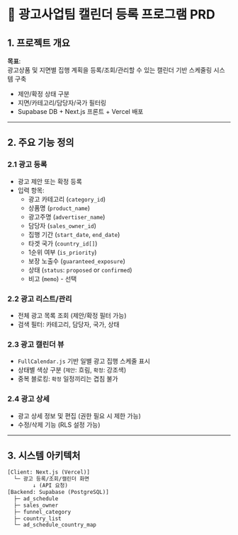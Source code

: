 # 📌 광고사업팀 캘린더 등록 프로그램 PRD

## 1. 프로젝트 개요

**목표**:  
광고상품 및 지면별 집행 계획을 등록/조회/관리할 수 있는 캘린더 기반 스케줄링 시스템 구축  
- 제안/확정 상태 구분
- 지면/카테고리/담당자/국가 필터링
- Supabase DB + Next.js 프론트 + Vercel 배포

---

## 2. 주요 기능 정의

### 2.1 광고 등록
- 광고 제안 또는 확정 등록
- 입력 항목:
  - 광고 카테고리 (`category_id`)
  - 상품명 (`product_name`)
  - 광고주명 (`advertiser_name`)
  - 담당자 (`sales_owner_id`)
  - 집행 기간 (`start_date`, `end_date`)
  - 타겟 국가 (`country_id[]`)
  - 1순위 여부 (`is_priority`)
  - 보장 노출수 (`guaranteed_exposure`)
  - 상태 (`status`: `proposed` or `confirmed`)
  - 비고 (`memo`) - 선택

### 2.2 광고 리스트/관리
- 전체 광고 목록 조회 (제안/확정 필터 가능)
- 검색 필터: 카테고리, 담당자, 국가, 상태

### 2.3 광고 캘린더 뷰
- `FullCalendar.js` 기반 일별 광고 집행 스케줄 표시
- 상태별 색상 구분 (`제안`: 흐림, `확정`: 강조색)
- 중복 블로킹: `확정` 일정끼리는 겹침 불가

### 2.4 광고 상세
- 광고 상세 정보 및 편집 (권한 필요 시 제한 가능)
- 수정/삭제 기능 (RLS 설정 가능)

---

## 3. 시스템 아키텍처

```txt
[Client: Next.js (Vercel)]
  └─ 광고 등록/조회/캘린더 화면
        ↓ (API 요청)
[Backend: Supabase (PostgreSQL)]
  ├─ ad_schedule
  ├─ sales_owner
  ├─ funnel_category
  ├─ country_list
  └─ ad_schedule_country_map
